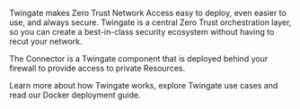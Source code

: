 Twingate makes Zero Trust Network Access easy to deploy, even easier to use, and always secure. Twingate is a central Zero Trust orchestration layer, so you can create a best-in-class security ecosystem without having to recut your network.

The Connector is a Twingate component that is deployed behind your firewall to provide access to private Resources.

Learn more about how Twingate works, explore Twingate use cases and read our Docker deployment guide.
